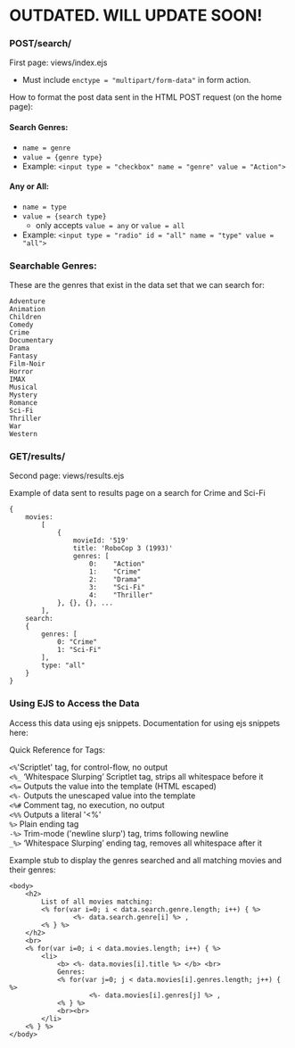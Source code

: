 # OUTDATED. WILL UPDATE SOON!

### POST/search/
First page: views/index.ejs

* Must include  `enctype = "multipart/form-data"` in form action.
    
How to format the post data sent in the HTML POST request (on the home page):
#### Search Genres:
* `name = genre`
* `value = {genre type}`    
* Example: `<input type = "checkbox" name = "genre" value = "Action">`   
#### Any or All:
* `name = type`
* `value = {search type}`    
    * only accepts `value = any` or `value = all`    
* Example: `<input type = "radio" id = "all" name = "type" value = "all">`

   

### Searchable Genres:   
These are the genres that exist in the data set that we can search for:    

    Adventure   
    Animation    
    Children    
    Comedy    
    Crime    
    Documentary    
    Drama    
    Fantasy    
    Film-Noir    
    Horror    
    IMAX    
    Musical    
    Mystery    
    Romance    
    Sci-Fi   
    Thriller   
    War   
    Western   


### GET/results/   
Second page: views/results.ejs

Example of data sent to results page on a search for Crime and Sci-Fi
```
{
    movies:
        [
            {
                movieId: '519'
                title: 'RoboCop 3 (1993)'
                genres: [
                    0:    "Action"
                    1:    "Crime"
                    2:    "Drama"
                    3:    "Sci-Fi"
                    4:    "Thriller"
            }, {}, {}, ...
        ],
    search:
    {
        genres: [
            0: "Crime"
            1: "Sci-Fi"
        ],
        type: "all"      
    }
}

```

### Using EJS to Access the Data   

Access this data using ejs snippets. Documentation for using ejs snippets here:



Quick Reference for Tags:

`<%`'Scriptlet' tag, for control-flow, no output    
`<%_` ‘Whitespace Slurping’ Scriptlet tag, strips all whitespace before it     
`<%=` Outputs the value into the template (HTML escaped)    
`<%-` Outputs the unescaped value into the template    
`<%#` Comment tag, no execution, no output    
`<%%` Outputs a literal '<%'    
`%>` Plain ending tag    
`-%>` Trim-mode ('newline slurp') tag, trims following newline    
`_%>` ‘Whitespace Slurping’ ending tag, removes all whitespace after it    


Example stub to display the genres searched and all matching movies and their genres:   

```
<body>
    <h2>
        List of all movies matching: 
        <% for(var i=0; i < data.search.genre.length; i++) { %>
                <%- data.search.genre[i] %> ,
        <% } %>
    </h2>
    <br>
    <% for(var i=0; i < data.movies.length; i++) { %>
        <li>
            <b> <%- data.movies[i].title %> </b> <br>
            Genres:  
            <% for(var j=0; j < data.movies[i].genres.length; j++) { %>
                    <%- data.movies[i].genres[j] %> ,
            <% } %>
            <br><br>
        </li>
    <% } %>
</body>
```




